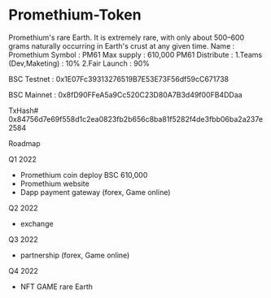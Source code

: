 # Promethium-Token
Promethium's rare Earth. It is extremely rare, with only about 500–600 grams naturally occurring in Earth's crust at any given time.
Name 		: Promethium
Symbol 		: PM61
Max supply 	: 610,000 PM61
Distribute	:
			1.Teams (Dev,Maketing) : 10% 
			2.Fair Launch : 90% 

BSC Testnet	: 0x1E07Fc39313276519B7E53E73F56df59cC671738

BSC Mainnet	: 0x8fD90FFeA5a9Cc520C23D80A7B3d49f00FB4DDaa

TxHash# 0x84756d7e69f558d1c2ea0823fb2b656c8ba81f5282f4de3fbb06ba2a237e2584

Roadmap

Q1 2022
- Promethium coin deploy BSC 610,000
- Promethium website  
- Dapp payment gateway (forex, Game online)

Q2 2022
- exchange

Q3 2022
- partnership (forex, Game online)

Q4 2022
- NFT GAME rare Earth

